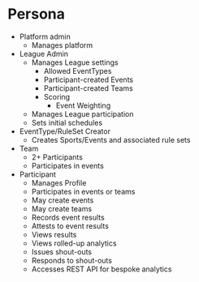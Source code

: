 # Persona

- Platform admin
  - Manages platform
- League Admin
  - Manages League settings
    - Allowed EventTypes
    - Participant-created Events
    - Participant-created Teams
    - Scoring
      - Event Weighting
  - Manages League participation
  - Sets initial schedules
- EventType/RuleSet Creator
  - Creates Sports/Events and associated rule sets
- Team
  - 2+ Participants
  - Participates in events
- Participant
  - Manages Profile
  - Participates in events or teams
  - May create events
  - May create teams
  - Records event results
  - Attests to event results
  - Views results
  - Views rolled-up analytics
  - Issues shout-outs
  - Responds to shout-outs
  - Accesses REST API for bespoke analytics